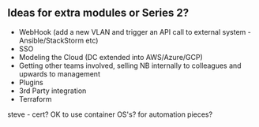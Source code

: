 ## Ideas for extra modules or Series 2?
- WebHook (add a new VLAN and trigger an API call to external system - Ansible/StackStorm etc) 
- SSO
- Modeling the Cloud (DC extended into AWS/Azure/GCP)
- Getting other teams involved, selling NB internally to colleagues and upwards to management
- Plugins
- 3rd Party integration
- Terraform


steve - cert?
OK to use container OS's? for automation pieces?